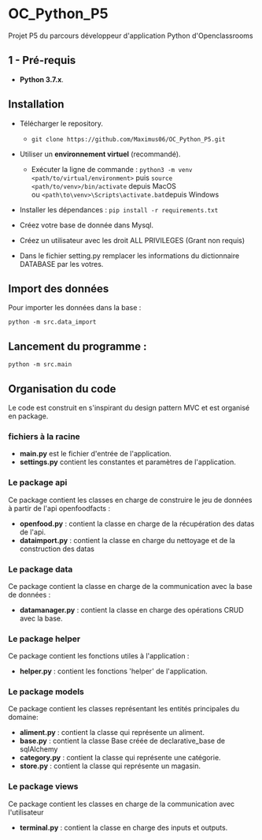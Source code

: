 # OC_Python_P5
Projet P5 du parcours développeur d'application Python d'Openclassrooms

## 1 - Pré-requis
*  **Python 3.7.x**.

## Installation

* Télécharger le repository.
  - `git clone https://github.com/Maximus06/OC_Python_P5.git`
* Utiliser un **environnement virtuel** (recommandé).
    * Exécuter la ligne de commande : `python3 -m venv <path/to/virtual/environment>`
    puis `source <path/to/venv>/bin/activate` depuis MacOS  
    ou `<path\to\venv>\Scripts\activate.bat`depuis Windows
* Installer les dépendances : `pip install -r requirements.txt`


* Créez votre base de donnée dans Mysql.
* Créez un utilisateur avec les droit ALL PRIVILEGES (Grant non requis)
* Dans le fichier setting.py remplacer les informations du dictionnaire DATABASE par les votres.

## Import des données

Pour importer les données dans la base :

`python -m src.data_import`

## Lancement du programme :

`python -m src.main`

## Organisation du code
Le code est  construit en s'inspirant du design pattern MVC et est organisé en package.

### fichiers à la racine 
* **main.py** est le fichier d'entrée de l'application.
* **settings.py** contient les constantes et paramètres de l'application.

### Le package api
Ce package contient les classes en charge de construire le jeu de données
à partir de l'api openfoodfacts :
* **openfood.py** : contient la classe en charge de la récupération des datas de l'api.
* **dataimport.py** : contient la classe en charge du nettoyage et de la construction des datas

### Le package data
Ce package contient la classe en charge de la communication avec la base de données :
* **datamanager.py** : contient la classe en charge des opérations CRUD avec la base.

### Le package helper
Ce package contient les fonctions utiles à l'application :
* **helper.py** : contient les fonctions 'helper' de l'application.

### Le package models
Ce package contient les classes représentant les entités principales du domaine:
* **aliment.py** : contient la classe qui représente un aliment.
* **base.py** : contient la classe Base créée de declarative_base de sqlAlchemy
* **category.py** : contient la classe qui représente une catégorie.
* **store.py** : contient la classe qui représente un magasin.

### Le package views
Ce package contient les classes en charge de la communication avec l'utilisateur
* **terminal.py** : contient la classe en charge des inputs et outputs.




